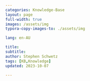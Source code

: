 ```yaml
---
categories: Knowledge-Base
layout: page
full-width: true
images: /assets/img
typora-copy-images-to: ./assets/img

lang: en-AU

title: 
subtitle: 
author: Stephen Schwetz
tags: [KB,Knowledge]
updated: 2023-10-07

---
```



